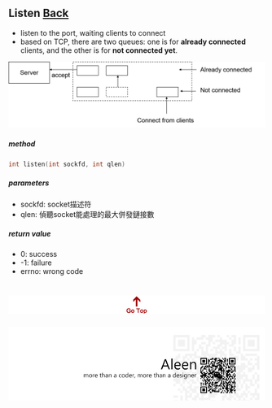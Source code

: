 ## Listen [Back](./../Coding.md)

- listen to the port, waiting clients to connect
- based on TCP, there are two queues: one is for **already connected** clients, and the other is for **not connected yet**.

<img src="./two_queue.png">


##### method

```c
int listen(int sockfd, int qlen)
```

##### parameters
- sockfd: socket描述符
- qlen: 偵聽socket能處理的最大併發鏈接數

##### return value
- 0: success
- -1: failure
- errno: wrong code

<a href="#" style="left:200px;"><img src="./../../../pic/gotop.png"></a>
=====
<a href="http://aleen42.github.io/" target="_blank" ><img src="./../../../pic/tail.gif"></a>
